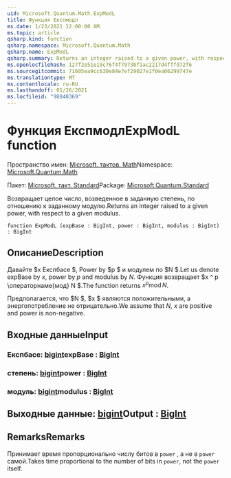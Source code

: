 ```yaml
---
uid: Microsoft.Quantum.Math.ExpModL
title: Функция Експмодл
ms.date: 1/23/2021 12:00:00 AM
ms.topic: article
qsharp.kind: function
qsharp.namespace: Microsoft.Quantum.Math
qsharp.name: ExpModL
qsharp.summary: Returns an integer raised to a given power, with respect to a given modulus.
ms.openlocfilehash: 127f2e51e19c76f4f7973bf1ac2217d4fffd72f6
ms.sourcegitcommit: 71605ea9cc630e84e7ef29027e1f0ea06299747e
ms.translationtype: MT
ms.contentlocale: ru-RU
ms.lasthandoff: 01/26/2021
ms.locfileid: "98848369"
---
```

# <a name="expmodl-function"></a><span data-ttu-id="b15bd-102">Функция Експмодл</span><span class="sxs-lookup"><span data-stu-id="b15bd-102">ExpModL function</span></span>

<span data-ttu-id="b15bd-103">Пространство имен: [Microsoft. тактов. Math](xref:Microsoft.Quantum.Math)</span><span class="sxs-lookup"><span data-stu-id="b15bd-103">Namespace: [Microsoft.Quantum.Math](xref:Microsoft.Quantum.Math)</span></span>

<span data-ttu-id="b15bd-104">Пакет: [Microsoft. такт. Standard](https://nuget.org/packages/Microsoft.Quantum.Standard)</span><span class="sxs-lookup"><span data-stu-id="b15bd-104">Package: [Microsoft.Quantum.Standard](https://nuget.org/packages/Microsoft.Quantum.Standard)</span></span>


<span data-ttu-id="b15bd-105">Возвращает целое число, возведенное в заданную степень, по отношению к заданному модулю.</span><span class="sxs-lookup"><span data-stu-id="b15bd-105">Returns an integer raised to a given power, with respect to a given modulus.</span></span>

```qsharp
function ExpModL (expBase : BigInt, power : BigInt, modulus : BigInt) : BigInt
```


## <a name="description"></a><span data-ttu-id="b15bd-106">Описание</span><span class="sxs-lookup"><span data-stu-id="b15bd-106">Description</span></span>

<span data-ttu-id="b15bd-107">Давайте $x Експбасе $, Power by $p $ и модулем по $N $.</span><span class="sxs-lookup"><span data-stu-id="b15bd-107">Let us denote expBase by $x$, power by $p$ and modulus by $N$.</span></span>
<span data-ttu-id="b15bd-108">Функция возвращает $x ^ p \операторнаме{мод} N $.</span><span class="sxs-lookup"><span data-stu-id="b15bd-108">The function returns $x^p \operatorname{mod} N$.</span></span>

<span data-ttu-id="b15bd-109">Предполагается, что $N $, $x $ являются положительными, а энергопотребление не отрицательно.</span><span class="sxs-lookup"><span data-stu-id="b15bd-109">We assume that $N$, $x$ are positive and power is non-negative.</span></span>

## <a name="input"></a><span data-ttu-id="b15bd-110">Входные данные</span><span class="sxs-lookup"><span data-stu-id="b15bd-110">Input</span></span>

### <a name="expbase--bigint"></a><span data-ttu-id="b15bd-111">Експбасе: [bigint](xref:microsoft.quantum.lang-ref.bigint)</span><span class="sxs-lookup"><span data-stu-id="b15bd-111">expBase : [BigInt](xref:microsoft.quantum.lang-ref.bigint)</span></span>




### <a name="power--bigint"></a><span data-ttu-id="b15bd-112">степень: [bigint](xref:microsoft.quantum.lang-ref.bigint)</span><span class="sxs-lookup"><span data-stu-id="b15bd-112">power : [BigInt](xref:microsoft.quantum.lang-ref.bigint)</span></span>




### <a name="modulus--bigint"></a><span data-ttu-id="b15bd-113">модуль: [bigint](xref:microsoft.quantum.lang-ref.bigint)</span><span class="sxs-lookup"><span data-stu-id="b15bd-113">modulus : [BigInt](xref:microsoft.quantum.lang-ref.bigint)</span></span>





## <a name="output--bigint"></a><span data-ttu-id="b15bd-114">Выходные данные: [bigint](xref:microsoft.quantum.lang-ref.bigint)</span><span class="sxs-lookup"><span data-stu-id="b15bd-114">Output : [BigInt](xref:microsoft.quantum.lang-ref.bigint)</span></span>



## <a name="remarks"></a><span data-ttu-id="b15bd-115">Remarks</span><span class="sxs-lookup"><span data-stu-id="b15bd-115">Remarks</span></span>

<span data-ttu-id="b15bd-116">Принимает время пропорционально числу битов в `power` , а не в `power` самой.</span><span class="sxs-lookup"><span data-stu-id="b15bd-116">Takes time proportional to the number of bits in `power`, not the `power` itself.</span></span>